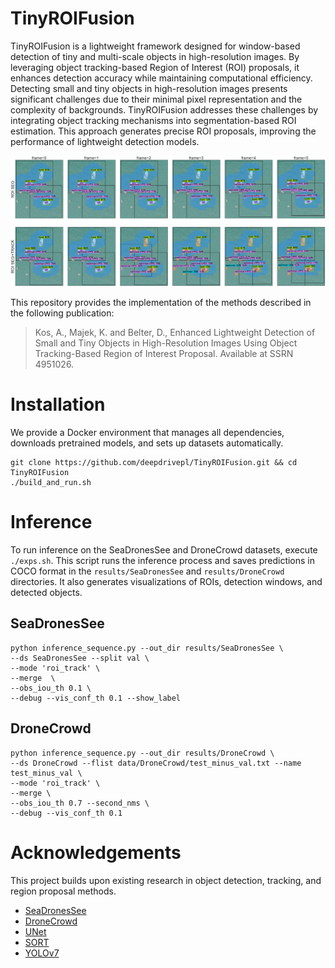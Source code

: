 # TinyROIFusion

TinyROIFusion is a lightweight framework designed for window-based detection of tiny and multi-scale objects in high-resolution images. By leveraging object tracking-based Region of Interest (ROI) proposals, it enhances detection accuracy while maintaining computational efficiency. Detecting small and tiny objects in high-resolution images presents significant challenges due to their minimal pixel representation and the complexity of backgrounds. TinyROIFusion addresses these challenges by integrating object tracking mechanisms into segmentation-based ROI estimation. This approach generates precise ROI proposals, improving the performance of lightweight detection models.

![example](images/seg-res-qualitative-tiny-horizontal-rev.png)

This repository provides the implementation of the methods described in the following publication:

> Kos, A., Majek, K. and Belter, D.,
> Enhanced Lightweight Detection of Small and Tiny Objects in High-Resolution Images Using Object Tracking-Based Region of Interest Proposal.
> Available at SSRN 4951026.


# Installation
We provide a Docker environment that manages all dependencies, downloads pretrained models, and sets up datasets automatically.
```console
git clone https://github.com/deepdrivepl/TinyROIFusion.git && cd TinyROIFusion
./build_and_run.sh
```


# Inference

To run inference on the SeaDronesSee and DroneCrowd datasets, execute `./exps.sh`. This script runs the inference process and saves predictions in COCO format in the `results/SeaDronesSee` and `results/DroneCrowd` directories. It also generates visualizations of ROIs, detection windows, and detected objects.

## SeaDronesSee
```console
python inference_sequence.py --out_dir results/SeaDronesSee \
--ds SeaDronesSee --split val \
--mode 'roi_track' \
--merge  \
--obs_iou_th 0.1 \
--debug --vis_conf_th 0.1 --show_label
```

## DroneCrowd
```console
python inference_sequence.py --out_dir results/DroneCrowd \
--ds DroneCrowd --flist data/DroneCrowd/test_minus_val.txt --name test_minus_val \
--mode 'roi_track' \
--merge \
--obs_iou_th 0.7 --second_nms \
--debug --vis_conf_th 0.1
```

# Acknowledgements

This project builds upon existing research in object detection, tracking, and region proposal methods.
- [SeaDronesSee](https://seadronessee.cs.uni-tuebingen.de/)
- [DroneCrowd](https://github.com/VisDrone/DroneCrowd)
- [UNet](https://arxiv.org/abs/1505.04597)
- [SORT](https://arxiv.org/abs/1602.00763)
- [YOLOv7](https://arxiv.org/abs/2207.02696)
